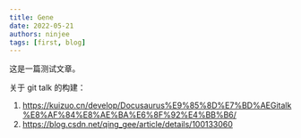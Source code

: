 ```yaml
---
title: Gene
date: 2022-05-21
authors: ninjee
tags: [first, blog]
---
```


<!-- truncate -->

这是一篇测试文章。

关于 git talk 的构建：
1. https://kuizuo.cn/develop/Docusaurus%E9%85%8D%E7%BD%AEGitalk%E8%AF%84%E8%AE%BA%E6%8F%92%E4%BB%B6/
2. https://blog.csdn.net/qing_gee/article/details/100133060